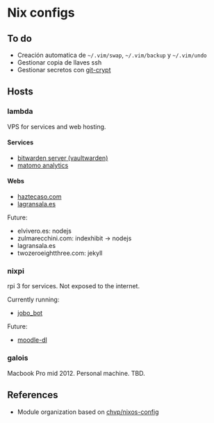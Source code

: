 # Nix configs

## To do

- Creación automatica de `~/.vim/swap`, `~/.vim/backup` y `~/.vim/undo`
- Gestionar copia de llaves ssh
- Gestionar secretos con [git-crypt](https://www.agwa.name/projects/git-crypt)

## Hosts

### lambda

VPS for services and web hosting.

#### Services

- [bitwarden server (vaultwarden)](https://bw.haztecaso.com)
- [matomo analytics](https://matomo.haztecaso.com)

#### Webs

- [haztecaso.com](https://haztecaso.com)
- [lagransala.es](https://lagransala.es)

Future:

- elvivero.es: nodejs
- zulmarecchini.com: indexhibit -> nodejs
- lagransala.es
- twozeroeightthree.com: jekyll

### nixpi

rpi 3 for services. Not exposed to the internet.

Currently running:

- [jobo_bot](https://github.com/haztecaso/jobo_bot)

Future:

- [moodle-dl](https://github.com/C0D3D3V/Moodle-Downloader-2)

### galois

Macbook Pro mid 2012. Personal machine. TBD.

## References

- Module organization based on [chvp/nixos-config](https://github.com/chvp/nixos-config/)
